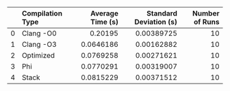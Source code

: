 |    | Compilation Type   |   Average Time (s) |   Standard Deviation (s) |   Number of Runs |
|---:|:-------------------|-------------------:|-------------------------:|-----------------:|
|  0 | Clang -O0          |          0.20195   |               0.00389725 |               10 |
|  1 | Clang -O3          |          0.0646186 |               0.00162882 |               10 |
|  2 | Optimized          |          0.0769258 |               0.00271621 |               10 |
|  3 | Phi                |          0.0770291 |               0.00319007 |               10 |
|  4 | Stack              |          0.0815229 |               0.00371512 |               10 |